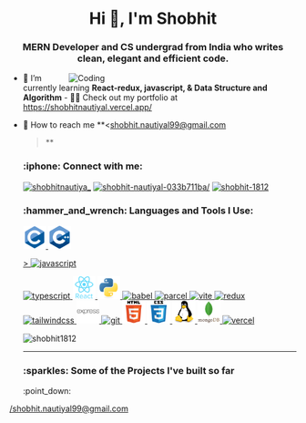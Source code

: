 <h1 align="center">Hi 👋, I'm Shobhit</h1>
<h3 align="center">
  MERN Developer and CS undergrad from India who writes clean, elegant and
  efficient code.
  <br />
</h3>

<img
  align="right"
  alt="Coding"
  width="400"
  src="https://cdn.dribbble.com/users/1162077/screenshots/3848914/programmer.gif"
/>

- 🌱 I’m currently learning **React-redux, javascript, & Data Structure and
Algorithm** - 👨‍💻 Check out my portfolio at <https://shobhitnautiyal.vercel.app/>
- :email: How to reach me **<shobhit.nautiyal99@gmail.com
  >**

  <h3 align="left">:iphone: Connect with me:</h3>
  <p align="left">
    <a href="https://twitter.com/shobhitnautiya_" target="blank"
      ><img
        align="center"
        src="https://raw.githubusercontent.com/rahuldkjain/github-profile-readme-generator/master/src/images/icons/Social/twitter.svg"
        alt="shobhitnautiya_"
        height="30"
        width="40"
    /></a>
    <a href="https://linkedin.com/in/shobhit-nautiyal-033b711ba/" target="blank"
      ><img
        align="center"
        src="https://raw.githubusercontent.com/rahuldkjain/github-profile-readme-generator/master/src/images/icons/Social/linked-in-alt.svg"
        alt="shobhit-nautiyal-033b711ba/"
        height="30"
        width="40"
    /></a>
    <a href="https://www.leetcode.com/shobhit-1812" target="blank"
      ><img
        align="center"
        src="https://raw.githubusercontent.com/rahuldkjain/github-profile-readme-generator/master/src/images/icons/Social/leet-code.svg"
        alt="shobhit-1812"
        height="30"
        width="40"
    /></a>
  </p>

  <h3 align="left">:hammer_and_wrench: Languages and Tools I Use:</h3>
  <p align="left">
    <a href="https://www.cprogramming.com/" target="_blank" rel="noreferrer">
      <img
        src="https://raw.githubusercontent.com/devicons/devicon/master/icons/c/c-original.svg"
        alt="c"
        width="40"
        height="40"
      />
    </a>

    <a href="https://www.w3schools.com/cpp/" target="_blank" rel="noreferrer">
      <img
        src="https://raw.githubusercontent.com/devicons/devicon/master/icons/cplusplus/cplusplus-original.svg"
        alt="cplusplus"
        width="40"
        height="40"
      />
    </a>

    <a
      href="https://developer.mozilla.org/en-US/docs/Web/JavaScript" target="_blank" rel="noreferrer">    >
      <img
        src="https://upload.wikimedia.org/wikipedia/commons/thumb/9/99/Unofficial_JavaScript_logo_2.svg/1200px-Unofficial_JavaScript_logo_2.svg.png"
        alt="javascript"
        width="40"
        height="40"
      />
    </a>

    <a href="https://www.typescriptlang.org/" target="_blank" rel="noreferrer">
      <img
        src="https://upload.wikimedia.org/wikipedia/commons/thumb/4/4c/Typescript_logo_2020.svg/1200px-Typescript_logo_2020.svg.png"
        alt="typescript"
        width="40"
        height="40"
      />
    </a>

    <a href="https://reactjs.org/" target="_blank" rel="noreferrer">
      <img
        src="https://raw.githubusercontent.com/devicons/devicon/master/icons/react/react-original-wordmark.svg"
        alt="react"
        width="40"
        height="40"
      />
    </a>

    <a href="https://www.python.org" target="_blank" rel="noreferrer">
      <img
        src="https://raw.githubusercontent.com/devicons/devicon/master/icons/python/python-original.svg"
        alt="python"
        width="40"
        height="40"
      />
    </a>

    <a href="https://babeljs.io/" target="_blank" rel="noreferrer">
      <img
        src="https://www.vectorlogo.zone/logos/babeljs/babeljs-icon.svg"
        alt="babel"
        width="40"
        height="40"
      />
    </a>

    <a href="https://parceljs.org/" target="_blank" rel="noreferrer">
      <img
        src="https://parceljs.org/avatar.bf8c558d.png"
        alt="parcel"
        width="40"
        height="40"
      />
    </a>

    <a href="https://vitejs.dev/" target="_blank" rel="noreferrer">
      <img
        src="https://vitejs.dev/logo-with-shadow.png"
        alt="vite"
        width="40"
        height="40"
      />
    </a>

    <a href="https://redux.js.org/" target="_blank" rel="noreferrer">
      <img
        src="https://raw.githubusercontent.com/reduxjs/redux/master/logo/logo.png"
        alt="redux"
        width="40"
        height="40"
      />
    </a>

    <a href="https://tailwindcss.com/" target="_blank" rel="noreferrer">
      <img
        src="https://avatars.githubusercontent.com/u/30317862?s=200&v=4"
        alt="tailwindcss"
        width="40"
        height="40"
      />
    </a>

    <a href="https://expressjs.com" target="_blank" rel="noreferrer">
      <img
        src="https://raw.githubusercontent.com/devicons/devicon/master/icons/express/express-original-wordmark.svg"
        alt="express"
        width="40"
        height="40"
      />
    </a>
    <a href="https://git-scm.com/" target="_blank" rel="noreferrer">
      <img
        src="https://www.vectorlogo.zone/logos/git-scm/git-scm-icon.svg"
        alt="git"
        width="40"
        height="40"
      />
    </a>

    <a href="https://www.w3.org/html/" target="_blank" rel="noreferrer">
      <img
        src="https://raw.githubusercontent.com/devicons/devicon/master/icons/html5/html5-original-wordmark.svg"
        alt="html5"
        width="40"
        height="40"
      />
    </a>

    <a href="https://www.w3schools.com/css/" target="_blank" rel="noreferrer">
      <img
        src="https://raw.githubusercontent.com/devicons/devicon/master/icons/css3/css3-original-wordmark.svg"
        alt="css3"
        width="40"
        height="40"
      />
    </a>

    <a href="https://www.linux.org/" target="_blank" rel="noreferrer">
      <img
        src="https://raw.githubusercontent.com/devicons/devicon/master/icons/linux/linux-original.svg"
        alt="linux"
        width="40"
        height="40"
      />
    </a>
    <a href="https://www.mongodb.com/" target="_blank" rel="noreferrer">
      <img
        src="https://raw.githubusercontent.com/devicons/devicon/master/icons/mongodb/mongodb-original-wordmark.svg"
        alt="mongodb"
        width="40"
        height="40"
      />
    </a>
    <a href="https://vercel.com/" target="_blank" rel="noreferrer">
      <img
        src="https://encrypted-tbn0.gstatic.com/images?q=tbn:ANd9GcRxb3zO75iHwUWgYBm-cKKgX1HYqo_4C5vY0A&s"
        alt="vercel"
        width="40"
        height="40"
      />
    </a>
  </p>

  <p>
    <img
      align="center"
      src="https://github-readme-stats.vercel.app/api/top-langs?username=shobhit1812&show_icons=true&locale=en&layout=compact"
      alt="shobhit1812"
    />
  </p>

  <hr />
  <h3 alighn="left">:sparkles: Some of the Projects I've built so far</h3>
  <p>:point_down:</p>
</shobhit.nautiyal99@gmail.com>
